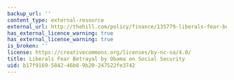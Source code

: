 ```yaml
---
backup_url: ''
content_type: external-resource
external_url: http://thehill.com/policy/finance/135779-liberals-fear-betrayal-from-obama-on-social-security
has_external_licence_warning: true
has_external_license_warning: true
is_broken: ''
license: https://creativecommons.org/licenses/by-nc-sa/4.0/
title: Liberals Fear Betrayal by Obama on Social Security
uid: b17f9169-5842-46b8-9b20-247522fe3742
---
```

